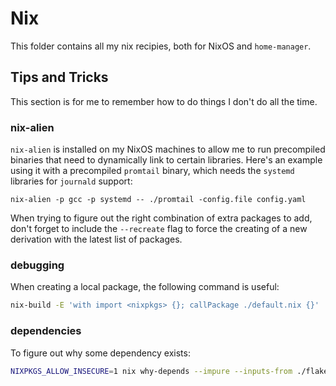 # Nix

This folder contains all my nix recipies, both for NixOS and `home-manager`.

## Tips and Tricks

This section is for me to remember how to do things I don't do all the time.

### nix-alien

`nix-alien` is installed on my NixOS machines to allow me to run precompiled binaries that need to dynamically link to certain libraries. Here's an example using it with a precompiled `promtail` binary, which needs the `systemd` libraries for `journald` support:

```console
nix-alien -p gcc -p systemd -- ./promtail -config.file config.yaml
```

When trying to figure out the right combination of extra packages to add, don't forget to include the `--recreate` flag to force the creating of a new derivation with the latest list of packages.


### debugging


When creating a local package, the following command is useful:

```bash
nix-build -E 'with import <nixpkgs> {}; callPackage ./default.nix {}'
```

### dependencies

To figure out why some dependency exists:

```bash
NIXPKGS_ALLOW_INSECURE=1 nix why-depends --impure --inputs-from ./flake.nix .\#nixosConfigurations.cerebral.config.system.build.toplevel nixpkgs#python2
```
